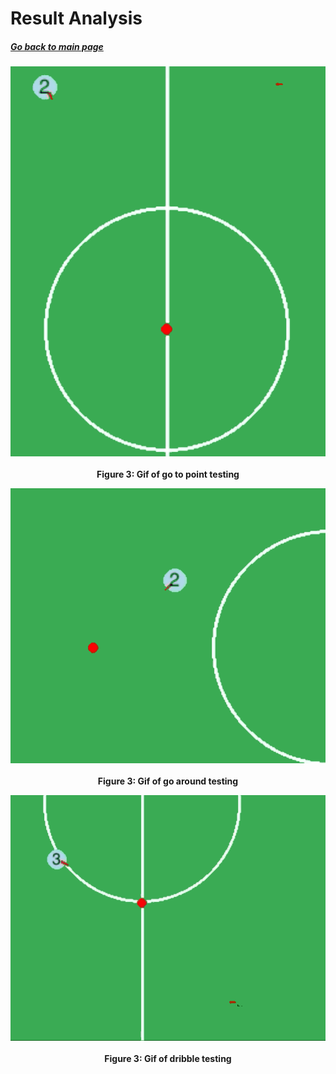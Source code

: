 # Result Analysis

##### [Go back to main page](../Documentation.md)

<p align="center">
    <img src="../Images/test_go_to_point.gif"/>
    <br><br>
    <b>Figure 3: Gif of go to point testing</b> 
</p>
<p align="center">
    <img src="../Images/test_go_around_point.gif" />
    <br><br>
    <b>Figure 3: Gif of go around testing</b> 
</p>
<p align="center">
    <img src="../Images/test_dribble.gif" />
    <br><br>
    <b>Figure 3: Gif of dribble testing</b> 
</p>
